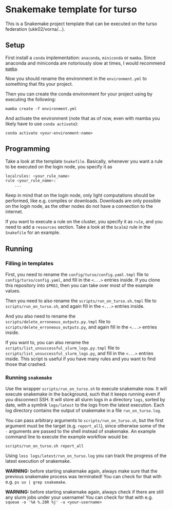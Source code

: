# Snakemake template for turso

This is a Snakemake project template that can be executed on the turso federation (ukk02/vorna/...).

## Setup

First install a `conda` implementation: `anaconda`, `miniconda` or `mamba`.
Since anaconda and miniconda are notoriously slow at times, I would recommend [`mamba`](https://github.com/conda-forge/miniforge#mambaforge).

Now you should rename the environment in the `environment.yml` to something that fits your project.

Then you can create the conda environment for your project using by executing the following:
```shell
mamba create -f environment.yml
```

And activate the environment (note that as of now, even with mamba you likely have to use `conda activate`):
```shell
conda activate <your-environment-name>
```

## Programming

Take a look at the template `Snakefile`.
Basically, whenever you want a rule to be executed on the login node, you specify it as
```python
localrules: <your_rule_name>
rule <your_rule_name>:
    ...
```
Keep in mind that on the login node, only light computations should be performed, like e.g. compiles or downloads.
Downloads are only possible on the login node, as the other nodes do not have a connection to the internet.

If you want to execute a rule on the cluster, you specify it as `rule`, and you need to add a `resources` section. Take a look at the `bcalm2` rule in the `Snakefile` for an example.

## Running

### Filling in templates

First, you need to rename the `config/turso/config.yaml.tmpl` file to `config/turso/config.yaml`, and fill in the `<...>` entries inside.
If you clone this repository into `$PROJ`, then you can take over most of the example values.

Then you need to also rename the `scripts/run_on_turso.sh.tmpl` file to `scripts/run_on_turso.sh`, and again fill in the `<...>` entries inside.

And you also need to rename the `scripts/delete_erroneous_outputs.py.tmpl` file to `scripts/delete_erroneous_outputs.py`, and again fill in the `<...>` entries inside.

If you want to, you can also rename the `scripts/list_unsuccessful_slurm_logs.py.tmpl` file to `scripts/list_unsuccessful_slurm_logs.py`, and fill in the `<...>` entries inside.
This script is useful if you have many rules and you want to find those that crashed.

### Running `snakemake`

Use the wrapper `scripts/run_on_turso.sh` to execute snakemake now.
It will execute snakemake in the background, such that it keeps running even if you disconnect SSH.
It will store all slurm logs in a directory `logs`, sorted by date, with a symlink `logs/latest` to the logs from the latest execution.
Each log directory contains the output of snakemake in a file `run_on_turso.log`.

You can pass arbitrary arguments to `scripts/run_on_turso.sh`, but the first argument must be the target (e.g. `report_all`), since otherwise some of the `-` arguments are passed to the shell instead of snakemake.
An example command line to execute the example workflow would be:
```shell
scripts/run_on_turso.sh report_all
```

Using `less logs/latest/run_on_turso.log` you can track the progress of the latest execution of snakemake.

**WARNING:** before starting snakemake again, always make sure that the previous snakemake process was terminated! You can check for that with e.g. `ps ux | grep snakemake`.

**WARNING:** before starting snakemake again, always check if there are still any slurm jobs under your username! You can check for that with e.g. `squeue -o '%A %.28R %j' -u <your-username>`